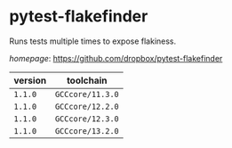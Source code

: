 # pytest-flakefinder

Runs tests multiple times to expose flakiness.

*homepage*: <https://github.com/dropbox/pytest-flakefinder>

version | toolchain
--------|----------
``1.1.0`` | ``GCCcore/11.3.0``
``1.1.0`` | ``GCCcore/12.2.0``
``1.1.0`` | ``GCCcore/12.3.0``
``1.1.0`` | ``GCCcore/13.2.0``
